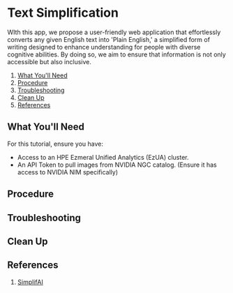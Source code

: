# Text Simplification

 WIth this app, we propose a user-friendly web application that effortlessly converts any given English text into 'Plain English,' a simplified form of writing designed to enhance understanding for people with diverse cognitive abilities. By doing so, we aim to ensure that information is not only accessible but also inclusive.

1. [What You'll Need](#what-youll-need)
1. [Procedure](#procedure)
1. [Troubleshooting](#troubleshooting)
1. [Clean Up](#clean-up)
1. [References](#references)

## What You'll Need

For this tutorial, ensure you have:

- Access to an HPE Ezmeral Unified Analytics (EzUA) cluster.
- An API Token to pull images from NVIDIA NGC catalog. (Ensure it has access to NVIDIA NIM specifically)

## Procedure

## Troubleshooting

## Clean Up

## References

1. [SimplifAI](https://github.com/saradiazdelser/SimplifAI/tree/main)
